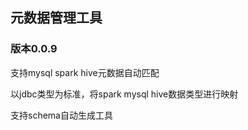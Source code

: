 ## 元数据管理工具

### 版本0.0.9

支持mysql spark hive元数据自动匹配 

以jdbc类型为标准，将spark mysql hive数据类型进行映射

支持schema自动生成工具